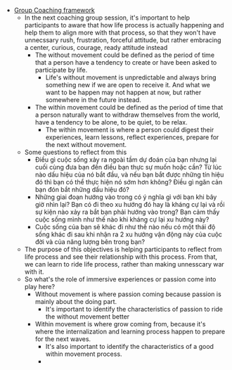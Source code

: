- [Group Coaching framework](<Group Coaching framework.md>)
    - In the next coaching group session, it's important to help participants to aware that how life process is actually happening and help them to align more with that process, so that they won't have unnecssary rush, frustration, forceful attitude, but rather embracing a center, curious, courage, ready attitude instead
        - The without movement could be defined as the period of time that a person have a tendency to create or have been asked to participate by life.
            - Life's without movement is unpredictable and always bring something new if we are open to receive it. And what we want to be happen may not happen at now, but rather somewhere in the future instead.
        - The within movement could be defined as the period of time that a person naturally want to withdraw themselves from the world, have a tendency to be alone, to be quiet, to be relax.
            - The within movement is where a person could digest their experiences, learn lessons, reflect experiences, prepare for the next without movement. 
    - Some questions to reflect from this
        - Điều gì cuộc sống xảy ra ngoài tầm dự đoán của bạn nhưng lại cuối cùng đưa bạn đến điều bạn thực sự muốn hoặc cần? Từ lúc nào dấu hiệu của nó bắt đầu, và nếu bạn bắt được những tín hiệu đó thì bạn có thể thực hiện nó sớm hơn không? Điều gì ngăn cản bạn đón bắt những dấu hiệu đó?
        - Những giai đoạn hướng vào trong có ý nghĩa gì với bạn khi bây giờ nhìn lại? Bạn có đi theo xu hướng đó hay là kháng cự lại và rồi sự kiện nào xảy ra bắt bạn phải hướng vào trong? Bạn cảm thấy cuộc sống mình như thế nào khi kháng cự lại xu hướng này?
        - Cuộc sống của bạn sẽ khác đi như thế nào nếu có một thái độ sống khác đi sau khi nhận ra 2 xu hướng vận động này của cuộc đời và của năng lượng bên trong bạn?
    - The purpose of this objectives is helping participants to reflect from life process and see their relationship with this process. From that, we can learn to ride life process, rather than making unnesscary war with it.
    - So what's the role of immersive experiences or passion come into play here?
        - Without movement is where passion coming because passion is mainly about the doing part.
            - It's important to identify the characteristics of passion to ride the without movement better
        - Within movement is where grow coming from, because it's where the internalization and learning process happen to prepare for the next waves.
            - It's also important to identify the characteristics of a good within movement process.
            - 
